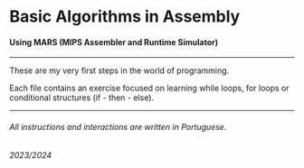 # Basic Algorithms in Assembly

#### Using MARS (MIPS Assembler and Runtime Simulator)

***

These are my very first steps in the world of programming.

Each file contains an exercise focused on learning while loops, for loops or conditional structures (if - then - else).

***

###### All instructions and interactions are written in Portuguese.

###### 2023/2024
